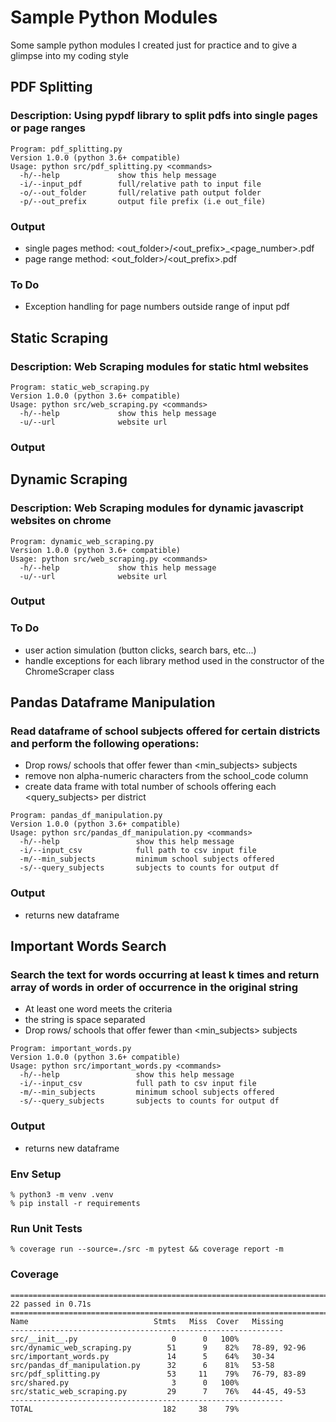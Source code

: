 # Sample Python Modules
Some sample python modules I created just for practice and to give a glimpse into my coding style

## PDF Splitting

### Description: Using pypdf library to split pdfs into single pages or page ranges

```
Program: pdf_splitting.py
Version 1.0.0 (python 3.6+ compatible)
Usage: python src/pdf_splitting.py <commands>
  -h/--help             show this help message
  -i/--input_pdf        full/relative path to input file
  -o/--out_folder       full/relative path output folder
  -p/--out_prefix       output file prefix (i.e out_file)
```

### Output
  - single pages method: \<out_folder\>\/\<out_prefix\>_\<page_number\>.pdf
  - page range method:  \<out_folder\>\/\<out_prefix\>.pdf

### To Do
  - Exception handling for page numbers outside range of input pdf

## Static Scraping

### Description: Web Scraping modules for static html websites

```
Program: static_web_scraping.py
Version 1.0.0 (python 3.6+ compatible)
Usage: python src/web_scraping.py <commands>
  -h/--help             show this help message
  -u/--url              website url
```

### Output

## Dynamic Scraping

### Description: Web Scraping modules for dynamic javascript websites on chrome

```
Program: dynamic_web_scraping.py
Version 1.0.0 (python 3.6+ compatible)
Usage: python src/web_scraping.py <commands>
  -h/--help             show this help message
  -u/--url              website url
```

### Output

### To Do
  - user action simulation (button clicks, search bars, etc...)
  - handle exceptions for each library method used in the constructor of the ChromeScraper class

## Pandas Dataframe Manipulation

### Read dataframe of school subjects offered for certain districts and perform the following operations:
  - Drop rows/ schools that offer fewer than <min_subjects> subjects
  - remove non alpha-numeric characters from the school_code column
  - create data frame with total number of schools offering each <query_subjects> per district

```
Program: pandas_df_manipulation.py
Version 1.0.0 (python 3.6+ compatible)
Usage: python src/pandas_df_manipulation.py <commands>
  -h/--help                 show this help message
  -i/--input_csv            full path to csv input file
  -m/--min_subjects         minimum school subjects offered
  -s/--query_subjects       subjects to counts for output df
```

### Output
  - returns new dataframe

## Important Words Search

### Search the text for words occurring at least k times and return array of words in order of occurrence in the original string
  - At least one word meets the criteria
  - the string is space separated
  - Drop rows/ schools that offer fewer than <min_subjects> subjects
```
Program: important_words.py
Version 1.0.0 (python 3.6+ compatible)
Usage: python src/important_words.py <commands>
  -h/--help                 show this help message
  -i/--input_csv            full path to csv input file
  -m/--min_subjects         minimum school subjects offered
  -s/--query_subjects       subjects to counts for output df
```

### Output
  - returns new dataframe


### Env Setup 

```
% python3 -m venv .venv
% pip install -r requirements
```

### Run Unit Tests
```
% coverage run --source=./src -m pytest && coverage report -m
```

### Coverage
```
======================================================================================================= 22 passed in 0.71s ========================================================================================================
Name                            Stmts   Miss  Cover   Missing
-------------------------------------------------------------
src/__init__.py                     0      0   100%
src/dynamic_web_scraping.py        51      9    82%   78-89, 92-96
src/important_words.py             14      5    64%   30-34
src/pandas_df_manipulation.py      32      6    81%   53-58
src/pdf_splitting.py               53     11    79%   76-79, 83-89
src/shared.py                       3      0   100%
src/static_web_scraping.py         29      7    76%   44-45, 49-53
-------------------------------------------------------------
TOTAL                             182     38    79%
```